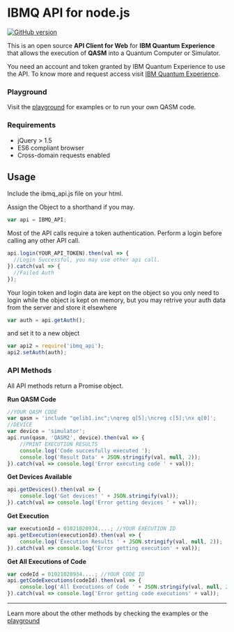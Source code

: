# IBMQ API for node.js
[![GitHub version](https://img.shields.io/badge/version-0.8.0-brightgreen.svg)](https://github.com/lsjcp/ibmq_api_js)

This is an open source **API Client for Web** for **IBM Quantum Experience** that allows the execution of **QASM** into a Quantum Computer or Simulator.

You need an account and token granted by IBM Quantum Experience to use the API. To know more and request access  visit [IBM Quantum Experience](https://quantumexperience.ng.bluemix.net/qstage/#).

### Playground

Visit the [playground](https://codepen.io/lsjcp/pen/RgjpVK) for examples or to run your own QASM code.

### Requirements

  - jQuery > 1.5
  - ES6 compliant browser
  - Cross-domain requests enabled

## Usage
Include the ibmq_api.js file on your html.

Assign the Object to a shorthand if you may.
```javascript
var api = IBMQ_API;
```

Most of the API calls require a token authentication. Perform a login before calling any other API call.
```javascript
api.login(YOUR_API_TOKEN).then(val => {
  //Login Successful, you may use other api call.
}).catch(val => {
  //Failed Auth
});
```
Your login token and login data are kept on the object so you only need to login while the object is kept on memory, but you may retrive your auth data from the server and store it elsewhere
```javascript
var auth = api.getAuth();
```
and set it to a new object
```javascript
var api2 = require('ibmq_api');
api2.setAuth(auth);
```
### API Methods
All API methods return a Promise object.

**Run QASM Code**
```javascript
//YOUR QASM CODE
var qasm = 'include "qelib1.inc";\nqreg q[5];\ncreg c[5];\nx q[0]';
//DEVICE
var device = 'simulator';
api.run(qasm, 'QASM2', device).then(val => {
    //PRINT EXECUTION RESULTS
    console.log('Code succesfully executed ');
    console.log('Result Data' + JSON.stringify(val, null, 2));
}).catch(val => console.log('Error executing code ' + val));
```

**Get Devices Available**
```javascript
api.getDevices().then(val => {
    console.log('Got devices! ' + JSON.stringify(val));
}).catch(val => console.log('Error getting devices ' + val));
```

**Get Execution**
```javascript
var executionId = 01021020934....; //YOUR EXECUTION ID
api.getExecution(executionId).then(val => {
    console.log('Execution Results ' + JSON.stringify(val, null, 2));
}).catch(val => console.log('Error getting execution' + val));
```

**Get All Executions of Code**
```javascript
var codeId = 01021020934....; //YOUR CODE ID
api.getCodeExecutions(codeId).then(val => {
    console.log('All Executions of Code ' + JSON.stringify(val, null, 2));
}).catch(val => console.log('Error getting code executions' + val));
```



----

Learn more about the other methods by checking the examples or the [playground](https://codepen.io/lsjcp/pen/RgjpVK)



